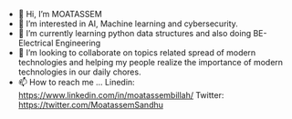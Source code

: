 - 👋 Hi, I’m MOATASSEM
- 👀 I’m interested in AI, Machine learning and cybersecurity.
- 🌱 I’m currently learning python data structures and also doing BE-Electrical Engineering
- 💞️ I’m looking to collaborate on topics related spread of modern technologies and helping my people realize the importance of modern technologies in our daily chores. 
- 📫 How to reach me ...
Linedin: https://www.linkedin.com/in/moatassembillah/
Twitter:  https://twitter.com/MoatassemSandhu

<!---
DEV-MOATASSEM/DEV-MOATASSEM is a ✨ special ✨ repository because its `README.md` (this file) appears on your GitHub profile.
You can click the Preview link to take a look at your changes.
--->
